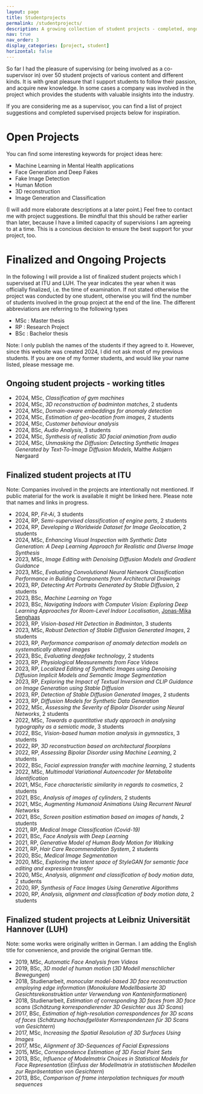 ```yaml
---
layout: page
title: Studentprojects
permalink: /studentprojects/
description: A growing collection of student projects - completed, ongoing, and suggestions.
nav: true
nav_order: 3
display_categories: [project, student]
horizontal: false
---
```


<!-- pages/studentprojects.md -->
So far I had the pleasure of supervising (or being involved as a co-supervisor in) over 50 student projects of various content and different kinds. 
It is with great pleasure that I support students to follow their passion, and acquire new knowledge. 
In some cases a company was involved in the project which provides the students with valuable insights into the industry. 

If you are considering me as a supervisor, you can find a list of project suggestions and completed supervised projects below for inspiration. 


# Open Projects 
You can find some interesting keywords for project ideas here:

- Machine Learning in Mental Health applications
- Face Generation and Deep Fakes
- Fake Image Detection
- Human Motion
- 3D reconstruction
- Image Generation and Classification

(I will add more elaborate descriptions at a later point.)
Feel free to contact me with project suggestions. Be mindful that this should be rather earlier than later, because I have a limited capacity of supervisions I am agreeing to at a time. This is a concious decision to ensure the best support for your project, too. 

# Finalized and Ongoing Projects

In the following I will provide a list of finalized student projects which I supervised at ITU and LUH. 
The year indicates the year when it was officially finalized, i.e. the time of examination. If not stated otherwise the project was conducted by one student, otherwise you will find the number of students involved in the group project at the end of the line. 
The different abbreviations are referring to the following types
- MSc : Master thesis
- RP : Research Project
- BSc : Bachelor thesis

Note: I only publish the names of the students if they agreed to it. However, since this website was created 2024, I did not ask most of my previous students. 
If you are one of my former students, and would like your name listed, please message me. 


## Ongoing student projects - working titles
- 2024, MSc, *Classification of gym machines*
- 2024, MSc, *3D reconstruction of badminton matches*, 2 students
- 2024, MSc, *Domain-aware embeddings for anomaly detection*
- 2024, MSc, *Estimation of geo-location from images*, 2 students
- 2024, MSc, *Customer behaviour analysis*
- 2024, BSc, *Audio Analysis*, 3 students
- 2024, MSc, *Synthesis of realistic 3D facial animation from audio*
- 2024, MSc, *Unmasking the Diffusion: Detecting Synthetic Images Generated by Text-To-Image Diffusion Models*, Malthe Asbjørn Nørgaard


## Finalized student projects at ITU
Note: Companies involved in the projects are intentionally not mentioned. 
If public material for the work is available it might be linked here. Please note that names and links in progress.

- 2024, RP, *Fit-Ai*, 3 students
- 2024, RP, *Semi-supervised classification of engine parts*, 2 students
- 2024, RP, *Developing a Worldwide Dataset for Image Geolocation*, 2 students
- 2024, MSc, *Enhancing Visual Inspection with Synthetic Data Generation: A Deep Learning Approach for Realistic and Diverse Image Synthesis*
- 2023, MSc, *Image Editing with Denoising Diffusion Models and Gradient Guidance*
- 2023, MSc, *Evaluating Convolutional Neural Network Classification Performance in Building Components from Architectural Drawings*
- 2023, RP, *Detecting Art Portraits Generated by Stable Diffusion*, 2 students
- 2023, BSc, *Machine Learning on Yoga*
- 2023, BSc, *Navigating Indoors with Computer Vision: Exploring Deep Learning Approaches for Room-Level Indoor Localisation*, [Jonas-Mika Senghaas](https://mikasenghaas.de)
- 2023, RP, *Vision-based Hit Detection in Badminton*, 3 students
- 2023, MSc, *Robust Detection of Stable Diffusion Generated Images*, 2 students
- 2023, RP, *Performance comparison of anomaly detection models on systematically altered images* 
- 2023, BSc, *Evaluating deepfake technology*, 2 students
- 2023, RP, *Physiological Measurements from Face Videos*
- 2023, RP, *Localized Editing of Synthetic Images using Denoising Diffusion Implicit Models and Semantic Image Segmentation*
- 2023, RP, *Exploring the Impact of Textual Inversion and CLIP Guidance on Image Generation using Stable Diffusion*
- 2023, RP, *Detection of Stable Diffusion Generated Images*, 2 students
- 2023, RP, *Diffusion Models for Synthetic Data Generation*
- 2022, MSc, *Assessing the Severity of Bipolar Disorder using Neural Networks*, 2 students
- 2022, MSc, *Towards a quantitative study approach in analysing typography as a semiotic mode*, 3 students
- 2022, BSc, *Vision-based human motion analysis in gymnastics*, 3 students
- 2022, RP, *3D reconstruction based on architectural floorplans* 
- 2022, RP, *Assessing Bipolar Disorder using Machine Learning*, 2 students
- 2022, BSc, *Facial expression transfer with machine learning*, 2 students
- 2022, MSc, *Multimodal Variational Autoencoder for Metabolite Identification*
- 2021, MSc, *Face characteristic similarity in regards to cosmetics*, 2 students
- 2021, BSc, *Analysis of images of cylinders*, 2 students
- 2021, MSc, *Augmenting Humanoid Animations Using Recurrent Neural Networks*  <!-- was published and won best student paper prize -->
- 2021, BSc, *Screen position estimation based on images of hands*, 2 students
- 2021, RP, *Medical Image Classification (Covid-19)*
- 2021, BSc, *Face Analysis with Deep Learning*
- 2021, RP, *Generative Model of Human Body Motion for Walking* 
- 2021, RP, *Hair Care Recommendation System*, 2 students
- 2020, BSc, *Medical Image Segmentation*
- 2020, MSc, *Exploring the latent space of StyleGAN for semantic face editing and expression transfer*
- 2020, MSc, *Analysis, alignment and classification of body motion data*, 2 students 
- 2020, RP, *Synthesis of Face Images Using Generative Algorithms*
- 2020, RP, *Analysis, alignment and classification of body motion data*, 2 students

## Finalized student projects at Leibniz Universität Hannover (LUH)
Note: some works were originally written in German. I am adding the English title for convenience, and provide the original German title. 
- 2019, MSc, *Automatic Face Analysis from Videos*
- 2019, BSc, *3D model of human motion* (*3D Modell menschlicher Bewegungen*)
- 2018, Studienarbeit, *monocular model-based 3D face reconstruction employing edge information* (*Monokulare Modellbasierte 3D Gesichtsrekonstruktion unter Verwendung von Kanteninformationen*)
- 2018, Studienarbeit, *Estimation of corresponding 3D faces from 3D face scans* (*Schätzung korrespondierender 3D Gesichter aus 3D Scans*)
- 2017, BSc, *Estimation of high-resolution correspondences for 3D scans of faces* (*Schätzung hochaufgelöster Korrespondenzen für 3D Scans von Gesichtern*)
- 2017, MSc, *Increasing the Spatial Resolution of 3D Surfaces Using Images*
- 2017, MSc, *Alignment of 3D-Sequences of Facial Expressions*
- 2015, MSc, *Correspondence Estimation of 3D Facial Point Sets*
- 2013, BSc, *Influence of Modelmatrix Choices in Statistical Models for Face Representation* (*Einfuss der Modellmatrix in statistischen Modellen zur Repräsentation von Gesichtern*)
- 2013, BSc, *Comparison of frame interpolation techniques for mouth sequences*